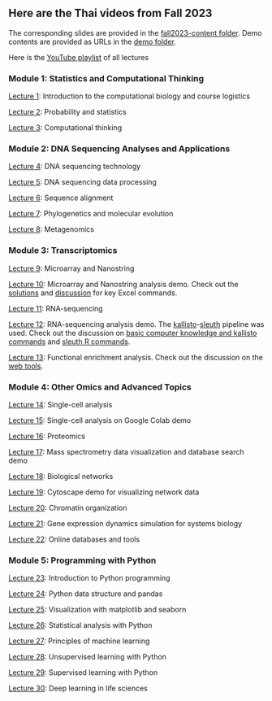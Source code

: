 ## Here are the Thai videos from Fall 2023
The corresponding slides are provided in the [fall2023-content folder](https://github.com/cmb-chula/comp-biol-3000788/tree/main/fall2023-slides). Demo contents are provided as URLs in the [demo folder](https://github.com/cmb-chula/comp-biol-3000788/tree/main/demo).

Here is the [YouTube playlist](https://www.youtube.com/playlist?list=PLJIJClalm2xOqIi4fjy3bNJd8hVx_jVX7) of all lectures

### Module 1: Statistics and Computational Thinking
[Lecture 1](https://youtu.be/XmpTiRPnGi0): Introduction to the computational biology and course logistics

[Lecture 2](https://youtu.be/JoQAPU1SnSg): Probability and statistics

[Lecture 3](https://youtu.be/l_IfYHIm86s): Computational thinking

### Module 2: DNA Sequencing Analyses and Applications
[Lecture 4](https://youtu.be/AkEVSDjj03o): DNA sequencing technology

[Lecture 5](https://youtu.be/Y04yfYa8r1c): DNA sequencing data processing

[Lecture 6](https://youtu.be/IoK4EBW9VGk): Sequence alignment

[Lecture 7](https://youtu.be/3511jlUTYkI): Phylogenetics and molecular evolution

[Lecture 8](https://youtu.be/zBXyPJAAN7o): Metagenomics

### Module 3: Transcriptomics
[Lecture 9](https://youtu.be/HhVlOOMOKFs): Microarray and Nanostring

[Lecture 10](https://youtu.be/ulggWgJEOIM): Microarray and Nanostring analysis demo. Check out the [solutions](https://github.com/cmb-chula/comp-biol-3000788/tree/main/demo) and [discussion](https://github.com/cmb-chula/comp-biol-3000788/discussions/12) for key Excel commands.

[Lecture 11](https://youtu.be/YxCfnYLGyjk): RNA-sequencing

[Lecture 12](https://youtu.be/g9TIk920ees): RNA-sequencing analysis demo. The [kallisto](https://pachterlab.github.io/kallisto/)-[sleuth](https://pachterlab.github.io/sleuth/) pipeline was used. Check out the discussion on [basic computer knowledge and kallisto commands](https://github.com/cmb-chula/comp-biol-3000788/discussions/13) and [sleuth R commands](https://github.com/cmb-chula/comp-biol-3000788/discussions/14).

[Lecture 13](https://youtu.be/Eq7Dxm465mI): Functional enrichment analysis. Check out the discussion on the [web tools](https://github.com/cmb-chula/comp-biol-3000788/discussions/16).

### Module 4: Other Omics and Advanced Topics
[Lecture 14](https://youtu.be/550FBVOBnKw): Single-cell analysis

[Lecture 15](https://youtu.be/P_Sljvq2xC8): Single-cell analysis on Google Colab demo

[Lecture 16](https://youtu.be/NStQ5dEVRLQ): Proteomics

[Lecture 17](https://youtu.be/xYtc78wzRow): Mass spectrometry data visualization and database search demo

[Lecture 18](https://youtu.be/1373aj4ZjWE): Biological networks

[Lecture 19](https://youtu.be/mqIqC0Lvqow): Cytoscape demo for visualizing network data

[Lecture 20](https://youtu.be/aDpNnKerU5g): Chromatin organization

[Lecture 21](https://youtu.be/yFGeuHCeED8): Gene expression dynamics simulation for systems biology

[Lecture 22](https://youtu.be/6DNqlixs-mQ): Online databases and tools 

### Module 5: Programming with Python
[Lecture 23](https://youtu.be/j1pzCSduPwc): Introduction to Python programming

[Lecture 24](https://youtu.be/vdkFKhVIEr8): Python data structure and pandas

[Lecture 25](https://youtu.be/IHYl6VqMg_U): Visualization with matplotlib and seaborn

[Lecture 26](https://youtu.be/BZWQ4h3mpnU): Statistical analysis with Python

[Lecture 27](https://youtu.be/QtyfiCvHUY8): Principles of machine learning

[Lecture 28](https://youtu.be/GsW6GY3HeoU): Unsupervised learning with Python

[Lecture 29](https://youtu.be/2klvwu4D14c): Supervised learning with Python

[Lecture 30](https://youtu.be/0n_fjCJMXi0): Deep learning in life sciences
